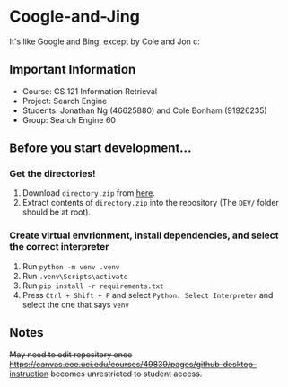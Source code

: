 # Coogle-and-Jing
It's like Google and Bing, except by Cole and Jon c:

## Important Information

- Course: CS 121 Information Retrieval
- Project: Search Engine
- Students: Jonathan Ng (46625880) and Cole Bonham (91926235)
- Group: Search Engine 60

## Before you start development...

### Get the directories!

1. Download `directory.zip` from [here](https://www.ics.uci.edu/~algol/teaching/informatics141cs121w2020/a3files/developer.zip).
2. Extract contents of `directory.zip` into the repository (The `DEV/` folder should be at root).

### Create virtual envrionment, install dependencies, and select the correct interpreter

1. Run `python -m venv .venv`
2. Run `.venv\Scripts\activate`
3. Run `pip install -r requirements.txt`
4. Press `Ctrl + Shift + P` and select `Python: Select Interpreter` and select the one that says `venv`



## Notes

~~May need to edit repository once https://canvas.eee.uci.edu/courses/49839/pages/github-desktop-instruction becomes unrestricted to student access.~~
